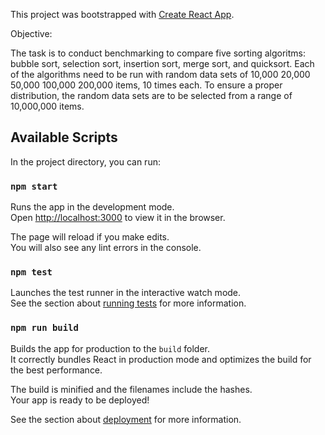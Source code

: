 This project was bootstrapped with [Create React App](https://github.com/facebook/create-react-app).

Objective: 

The task is to conduct benchmarking to compare five sorting algoritms: bubble sort, selection sort, insertion sort, merge sort, and quicksort. Each of the algorithms need to be run with random data sets of 10,000 20,000 50,000 100,000 200,000 items, 10 times each. To ensure a proper distribution, the random data sets are to be selected from a range of 10,000,000 items.


## Available Scripts

In the project directory, you can run:

### `npm start`

Runs the app in the development mode.<br>
Open [http://localhost:3000](http://localhost:3000) to view it in the browser.

The page will reload if you make edits.<br>
You will also see any lint errors in the console.

### `npm test`

Launches the test runner in the interactive watch mode.<br>
See the section about [running tests](https://facebook.github.io/create-react-app/docs/running-tests) for more information.

### `npm run build`

Builds the app for production to the `build` folder.<br>
It correctly bundles React in production mode and optimizes the build for the best performance.

The build is minified and the filenames include the hashes.<br>
Your app is ready to be deployed!

See the section about [deployment](https://facebook.github.io/create-react-app/docs/deployment) for more information.

